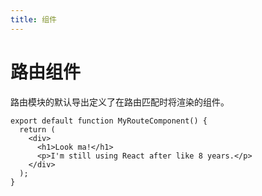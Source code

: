 ```yaml
---
title: 组件
---
```


# 路由组件

路由模块的默认导出定义了在路由匹配时将渲染的组件。

```tsx filename=app/routes/my-route.tsx
export default function MyRouteComponent() {
  return (
    <div>
      <h1>Look ma!</h1>
      <p>I'm still using React after like 8 years.</p>
    </div>
  );
}
```